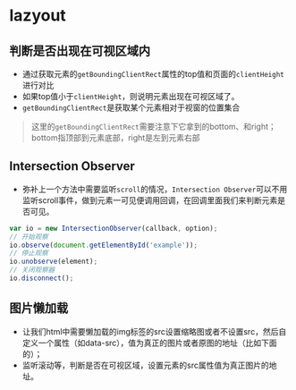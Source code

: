 # lazyout
## 判断是否出现在可视区域内
- 通过获取元素的`getBoundingClientRect`属性的top值和页面的`clientHeight`进行对比
- 如果top值小于`clientHeight`，则说明元素出现在可视区域了。
- `getBoundingClientRect`是获取某个元素相对于视窗的位置集合

> 这里的`getBoundingClientRect`需要注意下它拿到的bottom、和right；bottom指顶部到元素底部，right是左到元素右部

## Intersection Observer
  - 弥补上一个方法中需要监听`scroll`的情况，`Intersection Observer`可以不用监听scroll事件，做到元素一可见便调用回调，在回调里面我们来判断元素是否可见。
```ts
var io = new IntersectionObserver(callback, option);
// 开始观察
io.observe(document.getElementById('example'));
// 停止观察
io.unobserve(element);
// 关闭观察器
io.disconnect();
```

## 图片懒加载
- 让我们html中需要懒加载的img标签的src设置缩略图或者不设置src，然后自定义一个属性（如data-src），值为真正的图片或者原图的地址（比如下面的）；
- 监听滚动等，判断是否在可视区域，设置元素的src属性值为真正图片的地址。
